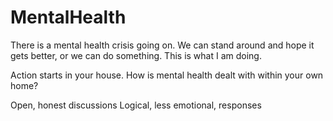 # MentalHealth
There is a mental health crisis going on. We can stand around and hope it gets better, or we can do something. This is what I am doing.

Action starts in your house. How is mental health dealt with within your own home?

Open, honest discussions
Logical, less emotional, responses

